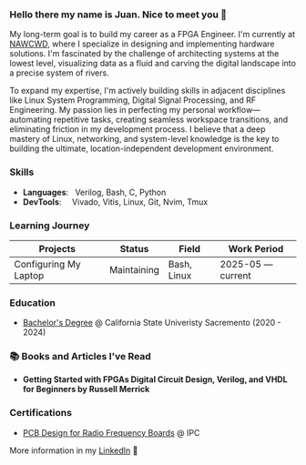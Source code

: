 ### Hello there my name is Juan. Nice to meet you 👋

My long-term goal is to build my career as a FPGA Engineer. I'm currently at [NAWCWD](https://www.navair.navy.mil/nawcwd/), where I specialize in designing and implementing hardware solutions. I'm fascinated by the challenge of architecting systems at the lowest level, visualizing data as a fluid and carving the digital landscape into a precise system of rivers.

To expand my expertise, I'm actively building skills in adjacent disciplines like Linux System Programming, Digital Signal Processing, and RF Engineering. My passion lies in perfecting my personal workflow—automating repetitive tasks, creating seamless workspace transitions, and eliminating friction in my development process. I believe that a deep mastery of Linux, networking, and system-level knowledge is the key to building the ultimate, location-independent development environment.

### Skills 
- **Languages**:  &nbsp;          Verilog, Bash, C, Python
- **DevTools**:   &nbsp;          Vivado, Vitis, Linux, Git, Nvim, Tmux  

### Learning Journey 
| Projects                  | Status                   | Field                         | Work Period           |
| ----------------------------- | -------------------------- | ----------------------------- | --------------------- |
| Configuring My Laptop | Maintaining | Bash, Linux    | 2025-05 — current |

### Education 
- [Bachelor's Degree](https://github.com/jlopez6077/bachelor_diploma) @ California State Univeristy Sacremento (2020 - 2024)

### 📚 Books and Articles I've Read
- **Getting Started with FPGAs Digital Circuit Design, Verilog, and VHDL for Beginners by Russell Merrick** 
  
### Certifications 
- [PCB Design for Radio Frequency Boards](https://github.com/jlopez6077/jlopez6077/blob/main/PCB_Design_RF_Boards_Certification_Juan_Lopez.pdf) @ IPC

More information in my [LinkedIn](https://www.linkedin.com/in/jlopez6077/) 🚀
